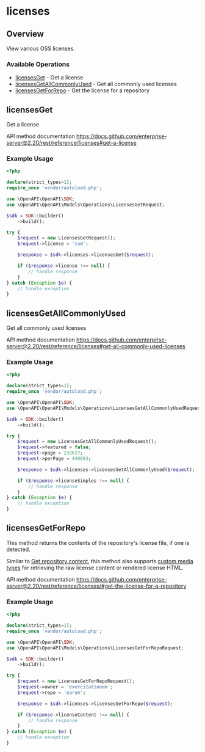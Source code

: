 # licenses

## Overview

View various OSS licenses.

### Available Operations

* [licensesGet](#licensesget) - Get a license
* [licensesGetAllCommonlyUsed](#licensesgetallcommonlyused) - Get all commonly used licenses
* [licensesGetForRepo](#licensesgetforrepo) - Get the license for a repository

## licensesGet

Get a license

API method documentation
<https://docs.github.com/enterprise-server@2.20/rest/reference/licenses#get-a-license>

### Example Usage

```php
<?php

declare(strict_types=1);
require_once 'vendor/autoload.php';

use \OpenAPI\OpenAPI\SDK;
use \OpenAPI\OpenAPI\Models\Operations\LicensesGetRequest;

$sdk = SDK::builder()
    ->build();

try {
    $request = new LicensesGetRequest();
    $request->license = 'cum';

    $response = $sdk->licenses->licensesGet($request);

    if ($response->license !== null) {
        // handle response
    }
} catch (Exception $e) {
    // handle exception
}
```

## licensesGetAllCommonlyUsed

Get all commonly used licenses

API method documentation
<https://docs.github.com/enterprise-server@2.20/rest/reference/licenses#get-all-commonly-used-licenses>

### Example Usage

```php
<?php

declare(strict_types=1);
require_once 'vendor/autoload.php';

use \OpenAPI\OpenAPI\SDK;
use \OpenAPI\OpenAPI\Models\Operations\LicensesGetAllCommonlyUsedRequest;

$sdk = SDK::builder()
    ->build();

try {
    $request = new LicensesGetAllCommonlyUsedRequest();
    $request->featured = false;
    $request->page = 232627;
    $request->perPage = 449083;

    $response = $sdk->licenses->licensesGetAllCommonlyUsed($request);

    if ($response->licenseSimples !== null) {
        // handle response
    }
} catch (Exception $e) {
    // handle exception
}
```

## licensesGetForRepo

This method returns the contents of the repository's license file, if one is detected.

Similar to [Get repository content](https://docs.github.com/enterprise-server@2.20/rest/reference/repos#get-repository-content), this method also supports [custom media types](https://docs.github.com/enterprise-server@2.20/rest/overview/media-types) for retrieving the raw license content or rendered license HTML.

API method documentation
<https://docs.github.com/enterprise-server@2.20/rest/reference/licenses/#get-the-license-for-a-repository>

### Example Usage

```php
<?php

declare(strict_types=1);
require_once 'vendor/autoload.php';

use \OpenAPI\OpenAPI\SDK;
use \OpenAPI\OpenAPI\Models\Operations\LicensesGetForRepoRequest;

$sdk = SDK::builder()
    ->build();

try {
    $request = new LicensesGetForRepoRequest();
    $request->owner = 'exercitationem';
    $request->repo = 'earum';

    $response = $sdk->licenses->licensesGetForRepo($request);

    if ($response->licenseContent !== null) {
        // handle response
    }
} catch (Exception $e) {
    // handle exception
}
```
